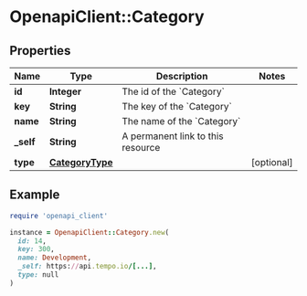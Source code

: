 # OpenapiClient::Category

## Properties

| Name | Type | Description | Notes |
| ---- | ---- | ----------- | ----- |
| **id** | **Integer** | The id of the &#x60;Category&#x60; |  |
| **key** | **String** | The key of the &#x60;Category&#x60; |  |
| **name** | **String** | The name of the &#x60;Category&#x60; |  |
| **_self** | **String** | A permanent link to this resource |  |
| **type** | [**CategoryType**](CategoryType.md) |  | [optional] |

## Example

```ruby
require 'openapi_client'

instance = OpenapiClient::Category.new(
  id: 14,
  key: 300,
  name: Development,
  _self: https://api.tempo.io/[...],
  type: null
)
```

